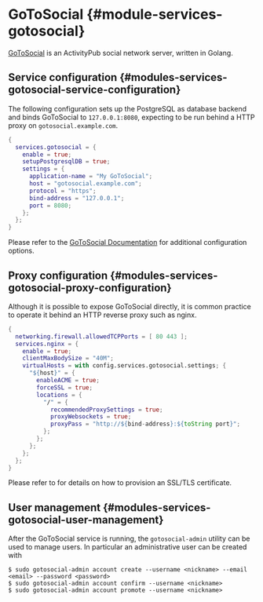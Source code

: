 # GoToSocial {#module-services-gotosocial}

[GoToSocial](https://gotosocial.org/) is an ActivityPub social network server, written in Golang.

## Service configuration {#modules-services-gotosocial-service-configuration}

The following configuration sets up the PostgreSQL as database backend and binds
GoToSocial to `127.0.0.1:8080`, expecting to be run behind a HTTP proxy on `gotosocial.example.com`.

```nix
{
  services.gotosocial = {
    enable = true;
    setupPostgresqlDB = true;
    settings = {
      application-name = "My GoToSocial";
      host = "gotosocial.example.com";
      protocol = "https";
      bind-address = "127.0.0.1";
      port = 8080;
    };
  };
}
```

Please refer to the [GoToSocial Documentation](https://docs.gotosocial.org/en/latest/configuration/general/)
for additional configuration options.

## Proxy configuration {#modules-services-gotosocial-proxy-configuration}

Although it is possible to expose GoToSocial directly, it is common practice to operate it behind an
HTTP reverse proxy such as nginx.

```nix
{
  networking.firewall.allowedTCPPorts = [ 80 443 ];
  services.nginx = {
    enable = true;
    clientMaxBodySize = "40M";
    virtualHosts = with config.services.gotosocial.settings; {
      "${host}" = {
        enableACME = true;
        forceSSL = true;
        locations = {
          "/" = {
            recommendedProxySettings = true;
            proxyWebsockets = true;
            proxyPass = "http://${bind-address}:${toString port}";
          };
        };
      };
    };
  };
}
```

Please refer to [](#module-security-acme) for details on how to provision an SSL/TLS certificate.

## User management {#modules-services-gotosocial-user-management}

After the GoToSocial service is running, the `gotosocial-admin` utility can be used to manage users. In particular an
administrative user can be created with

```ShellSession
$ sudo gotosocial-admin account create --username <nickname> --email <email> --password <password>
$ sudo gotosocial-admin account confirm --username <nickname>
$ sudo gotosocial-admin account promote --username <nickname>
```
